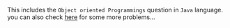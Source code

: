 This includes the `Object oriented Programmings` question in `Java` language.
you can also check [here](https://github.com/AgrawalAman02/OOPsNotes-Java) for some more problems...

